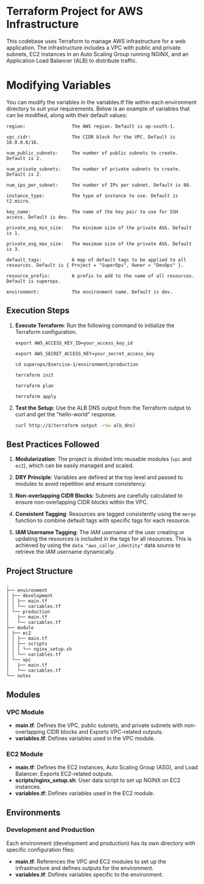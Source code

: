 # Terraform Project for AWS Infrastructure

This codebase uses Terraform to manage AWS infrastructure for a web application. The infrastructure includes a VPC with public and private subnets, EC2 instances in an Auto Scaling Group running NGINX, and an Application Load Balancer (ALB) to distribute traffic.

# Modifying Variables
You can modify the variables in the variables.tf file within each environment directory to suit your requirements. Below is an example of variables that can be modified, along with their default values:
```
region:                 The AWS region. Default is ap-south-1.

vpc_cidr:               The CIDR block for the VPC. Default is 10.0.0.0/16.

num_public_subnets:     The number of public subnets to create. Default is 2.

num_private_subnets:    The number of private subnets to create. Default is 2.

num_ips_per_subnet:     The number of IPs per subnet. Default is 80.

instance_type:          The type of instance to use. Default is t2.micro.

key_name:               The name of the key pair to use for SSH access. Default is dev.

private_asg_min_size:   The minimum size of the private ASG. Default is 1.

private_asg_max_size:   The maximum size of the private ASG. Default is 3.

default_tags:           A map of default tags to be applied to all resources. Default is { Project = "SuperOps", Owner = "DevOps" }.

resource_prefix:        A prefix to add to the name of all resources. Default is superops.

environment:            The environment name. Default is dev.
```

## Execution Steps


1. **Execute Terraform**: Run the following command to initialize the Terraform configuration.
    ```
    export AWS_ACCESS_KEY_ID=your_access_key_id

    export AWS_SECRET_ACCESS_KEY=your_secret_access_key

    cd superops/Exercise-1/environment/production

    terraform init

    terraform plan

    terraform apply
    ```

2. **Test the Setup**: Use the ALB DNS output from the Terraform output to curl and get the "hello-world" response.
    ```sh
    curl http://$(terraform output -raw alb_dns)
    ```

## Best Practices Followed

1. **Modularization**: The project is divided into reusable modules (`vpc` and `ec2`), which can be easily managed and scaled.

2. **DRY Principle**: Variables are defined at the top level and passed to modules to avoid repetition and ensure consistency.

3. **Non-overlapping CIDR Blocks**: Subnets are carefully calculated to ensure non-overlapping CIDR blocks within the VPC.

4. **Consistent Tagging**: Resources are tagged consistently using the `merge` function to combine default tags with specific tags for each resource.

5. **IAM Username Tagging**: The IAM username of the user creating or updating the resources is included in the tags for all resources. This is achieved by using the `data "aws_caller_identity"` data source to retrieve the IAM username dynamically.



## Project Structure
```
.
├── environment
│ ├── development
│ │ ├── main.tf
│ │ └── variables.tf
│ └── production
│   ├── main.tf
│   └── variables.tf
├── module
│ ├── ec2
│ │ ├── main.tf
│ │ ├── scripts
│ │ │ └── nginx_setup.sh
│ │ └── variables.tf
│ └── vpc
│   ├── main.tf
│   └── variables.tf
└── notes
```


## Modules

### VPC Module

- **main.tf**: Defines the VPC, public subnets, and private subnets with non-overlapping CIDR blocks and Exports VPC-related outputs.
- **variables.tf**: Defines variables used in the VPC module.

### EC2 Module

- **main.tf**: Defines the EC2 instances, Auto Scaling Group (ASG), and Load Balancer. Exports EC2-related outputs.
- **scripts/nginx_setup.sh**: User data script to set up NGINX on EC2 instances.
- **variables.tf**: Defines variables used in the EC2 module.

## Environments

### Development and Production


Each environment (development and production) has its own directory with specific configuration files:
- **main.tf**: References the VPC and EC2 modules to set up the infrastructure and defines outputs for the environment.
- **variables.tf**: Defines variables specific to the environment.

